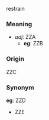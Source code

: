 restrain
### Meaning
+ _adj_: ZZA
    + __eg__: ZZB

### Origin

ZZC

### Synonym

__eg__: ZZD

+ ZZE


